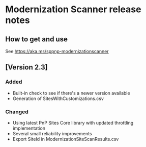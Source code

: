# Modernization Scanner release notes

## How to get and use

See https://aka.ms/sppnp-modernizationscanner

## [Version 2.3]

### Added

- Built-in check to see if there's a newer version available
- Generation of SitesWithCustomizations.csv

### Changed

- Using latest PnP Sites Core library with updated throttling implementation
- Several small reliability improvements
- Export SiteId in ModernizationSiteScanResults.csv